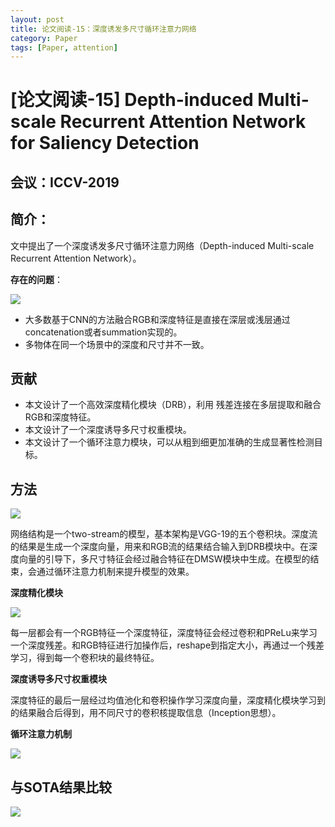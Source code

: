 ```yaml
---
layout: post
title: 论文阅读-15：深度诱发多尺寸循环注意力网络
category: Paper
tags: [Paper, attention]
---
```


# [论文阅读-15] Depth-induced Multi-scale Recurrent Attention Network for Saliency Detection

## 会议：ICCV-2019

## 简介：

文中提出了一个深度诱发多尺寸循环注意力网络（Depth-induced Multi-scale Recurrent Attention Network）。

**存在的问题**：

![](http://thorraysjtu.github.io/img/20200505/1.png)

- 大多数基于CNN的方法融合RGB和深度特征是直接在深层或浅层通过concatenation或者summation实现的。
- 多物体在同一个场景中的深度和尺寸并不一致。

## 贡献

- 本文设计了一个高效深度精化模块（DRB），利用 残差连接在多层提取和融合RGB和深度特征。
- 本文设计了一个深度诱导多尺寸权重模块。
- 本文设计了一个循环注意力模块，可以从粗到细更加准确的生成显著性检测目标。

## 方法

![](http://thorraysjtu.github.io/img/20200505/2.png)

网络结构是一个two-stream的模型，基本架构是VGG-19的五个卷积块。深度流的结果是生成一个深度向量，用来和RGB流的结果结合输入到DRB模块中。在深度向量的引导下，多尺寸特征会经过融合特征在DMSW模块中生成。在模型的结束，会通过循环注意力机制来提升模型的效果。

**深度精化模块**

![](http://thorraysjtu.github.io/img/20200505/3.png)

每一层都会有一个RGB特征一个深度特征，深度特征会经过卷积和PReLu来学习一个深度残差。和RGB特征进行加操作后，reshape到指定大小，再通过一个残差学习，得到每一个卷积块的最终特征。

**深度诱导多尺寸权重模块**

深度特征的最后一层经过均值池化和卷积操作学习深度向量，深度精化模块学习到的结果融合后得到，用不同尺寸的卷积核提取信息（Inception思想）。

**循环注意力机制**

![](http://thorraysjtu.github.io/img/20200505/5.png)

## 与SOTA结果比较

![](http://thorraysjtu.github.io/img/20200505/4.png)

